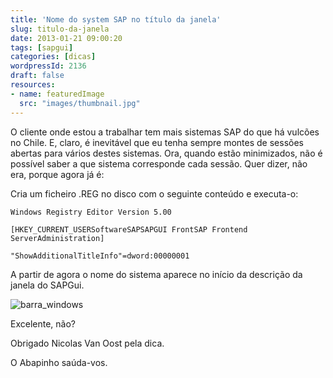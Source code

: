 ```yaml
---
title: 'Nome do system SAP no título da janela'
slug: titulo-da-janela
date: 2013-01-21 09:00:20
tags: [sapgui]
categories: [dicas]
wordpressId: 2136
draft: false
resources:
- name: featuredImage
  src: "images/thumbnail.jpg"
---
```

O cliente onde estou a trabalhar tem mais sistemas SAP do que há vulcões no Chile. E, claro, é inevitável que eu tenha sempre montes de sessões abertas para vários destes sistemas. Ora, quando estão minimizados, não é possível saber a que sistema corresponde cada sessão. Quer dizer, não era, porque agora já é:

<!--more-->

Cria um ficheiro .REG no disco com o seguinte conteúdo e executa-o:

    Windows Registry Editor Version 5.00

    [HKEY_CURRENT_USERSoftwareSAPSAPGUI FrontSAP Frontend ServerAdministration]

    "ShowAdditionalTitleInfo"=dword:00000001

A partir de agora o nome do sistema aparece no início da descrição da janela do SAPGui.

![barra_windows][1]

Excelente, não?

Obrigado Nicolas Van Oost pela dica.

O Abapinho saúda-vos.

   [1]: images/barra_windows.png
